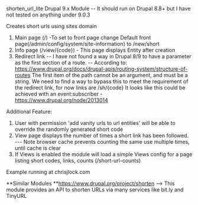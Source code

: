 shorten_url_lite
Drupal 9.x Module -- It should run on Drupal 8.8+ but I have not tested on anything under 9.0.3

Creates short urls using sites domain


1. Main page (/) -To set to front page change Default front page(/admin/config/system/site-information) to /new/short 
2. Info page (/view/{code}) -  This page displays Entity after creation
3. Redirect link -- I have not found a way in Drupal 8/9 to have a parameter as the first section of a route. -- According to: https://www.drupal.org/docs/drupal-apis/routing-system/structure-of-routes The first item of the path cannot be an argument, and must be a string. We need to find a way to bypass this to meet the requirement of the redirect link, for now links are /sh/{code}
It looks like this could be achieved with an event:subscriber - https://www.drupal.org/node/2013014


Additional Feature:
1. User with permission 'add vanity urls to url entities' will be able to override the randomly generated short code
2. View page displays the number of times a short link has been followed.
--- Note browser cache prevents counting the same use multiple times, until cache is clear
3. If Views is enabled the module will load a simple Views config for a page listing short codes, links, counts (/short-url-counts)


Example running at chrisjlock.com


**Similar Modules
**https://www.drupal.org/project/shorten --> This module provides an API to shorten URLs via many services like bit.ly and TinyURL


